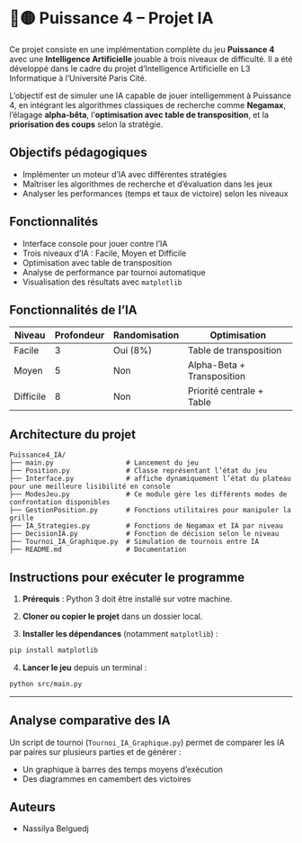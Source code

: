 # 🔴🟡 Puissance 4 – Projet IA
Ce projet consiste en une implémentation complète du jeu **Puissance 4** avec une **Intelligence Artificielle** jouable à trois niveaux de difficulté. Il a été développé dans le cadre du projet d’Intelligence Artificielle en L3 Informatique à l’Université Paris Cité.

L’objectif est de simuler une IA capable de jouer intelligemment à Puissance 4, en intégrant les algorithmes classiques de recherche comme **Negamax**, l’élagage **alpha-bêta**, l’**optimisation avec table de transposition**, et la **priorisation des coups** selon la stratégie.

## Objectifs pédagogiques

- Implémenter un moteur d’IA avec différentes stratégies
- Maîtriser les algorithmes de recherche et d’évaluation dans les jeux
- Analyser les performances (temps et taux de victoire) selon les niveaux

## Fonctionnalités

- Interface console pour jouer contre l’IA
- Trois niveaux d’IA : Facile, Moyen et Difficile
- Optimisation avec table de transposition
- Analyse de performance par tournoi automatique
- Visualisation des résultats avec `matplotlib`

## Fonctionnalités de l’IA

| Niveau    | Profondeur | Randomisation | Optimisation                 |
|-----------|------------|---------------|-------------------------------|
| Facile    | 3          | Oui (8%)      | Table de transposition       |
| Moyen     | 5          | Non           | Alpha-Beta + Transposition   |
| Difficile | 8          | Non           | Priorité centrale + Table    |


## Architecture du projet

```
Puissance4_IA/
├── main.py                  # Lancement du jeu
├── Position.py              # Classe représentant l’état du jeu
├── Interface.py             # affiche dynamiquement l’état du plateau pour une meilleure lisibilité en console
├── ModesJeu.py              # Ce module gère les différents modes de confrontation disponibles
├── GestionPosition.py       # Fonctions utilitaires pour manipuler la grille
├── IA_Strategies.py         # Fonctions de Negamax et IA par niveau
├── DecisionIA.py            # Fonction de décision selon le niveau
├── Tournoi_IA_Graphique.py  # Simulation de tournois entre IA
├── README.md                # Documentation
```

## Instructions pour exécuter le programme

1. **Prérequis** : Python 3 doit être installé sur votre machine.

2. **Cloner ou copier le projet** dans un dossier local.

3. **Installer les dépendances** (notamment `matplotlib`) :

```bash
pip install matplotlib
```

4. **Lancer le jeu** depuis un terminal :

```bash
python src/main.py
```

---

## Analyse comparative des IA

Un script de tournoi (`Tournoi_IA_Graphique.py`) permet de comparer les IA par paires sur plusieurs parties et de générer :

- Un graphique à barres des temps moyens d’exécution
- Des diagrammes en camembert des victoires

## Auteurs

- Nassilya Belguedj
